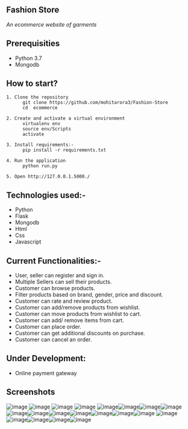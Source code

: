    ## Fashion Store 
   *An ecommerce website of garments*


## Prerequisities
- Python 3.7
- Mongodb

## How to start?
```
1. Clone the repository
      git clone https://github.com/mohitarora3/Fashion-Store
      cd  ecommerce

2. Create and activate a virtual environment
      virtualenv env 
      source env/Scripts
      activate
   
3. Install requirements:-
      pip install -r requirements.txt
    
4. Run the application
      python run.py
      
5. Open http://127.0.0.1.5000./

```

## Technologies used:-
 - Python
 - Flask
 - Mongodb
 - Html
 - Css
 - Javascript


 ## Current Functionalities:-
- User, seller can register and sign in.
- Multiple Sellers can sell their products.
- Customer can browse products.
- Filter products based on brand, gender, price and discount.
- Customer can rate and review product.
- Customer can add/remove products from wishlist.
- Customer can move products from wishlist to cart.
- Customer can add/ remove items from cart.
- Customer can place order.
- Customer can get additional discounts on purchase.
- Customer can cancel an order.

## Under Development:
- Online payment gateway

## Screenshots
![image](screenshots/fashion1.png) ![image](screenshots/fashion2.png) ![image](screenshots/fashion3.png) ![image](screenshots/fashion4.png) ![image](screenshots/fashion5.png)![image](screenshots/fashion6.png)![image](screenshots/fashion7.png)![image](screenshots/fashion8.png)![image](screenshots/fashion9.png)![image](screenshots/fashion10.png)![image](screenshots/fashion11.png)![image](screenshots/fashion12.png)![image](screenshots/fashion13.png)![image](screenshots/fashion14.png)![image](screenshots/fashion15.png) ![image](screenshots/fashion16.png)![image](screenshots/fashion17.png)![image](screenshots/fashion18.png)![image](screenshots/fashion19.png)![image](screenshots/fashion20.png)
